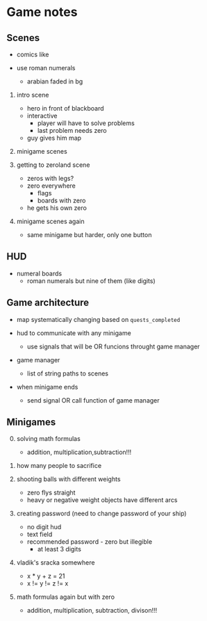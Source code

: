 # Game notes

## Scenes

- comics like

- use roman numerals
  - arabian faded in bg

1. intro scene
   - hero in front of blackboard
   - interactive 
     - player will have to solve problems
     - last problem needs zero
   - guy gives him map

2. minigame scenes

3. getting to zeroland scene
   - zeros with legs?
   - zero everywhere
     - flags
     - boards with zero
   - he gets his own zero

4. minigame scenes again
   - same minigame but harder, only one button

## HUD

- numeral boards
  - roman numerals but nine of them (like digits)


## Game architecture

- map systematically changing based on `quests_completed`

- hud to communicate with any minigame
  - use signals that will be OR funcions throught game manager

- game manager
  - list of string paths to scenes

- when minigame ends
  - send signal OR call function of game manager

## Minigames

0. solving math formulas
   - addition, multiplication,subtraction!!!

1. how many people to sacrifice

2. shooting balls with different weights
   - zero flys straight
   - heavy or negative weight objects have different arcs

3. creating password (need to change password of your ship)
   - no digit hud
   - text field
   - recommended password - zero but illegible
     - at least 3 digits

4. vladik's sracka somewhere
   - x * y + z = 21
   - x != y != z != x

5. math formulas again but with zero
    - addition, multiplication, subtraction, divison!!!